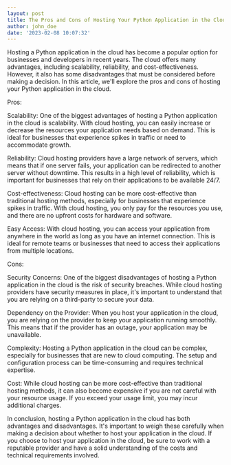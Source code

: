 ```yaml
---
layout: post
title: The Pros and Cons of Hosting Your Python Application in the Cloud
author: john_doe
date: '2023-02-08 10:07:32'
---
```

Hosting a Python application in the cloud has become a popular option for businesses and developers in recent years. The cloud offers many advantages, including scalability, reliability, and cost-effectiveness. However, it also has some disadvantages that must be considered before making a decision. In this article, we'll explore the pros and cons of hosting your Python application in the cloud.

Pros:

Scalability: One of the biggest advantages of hosting a Python application in the cloud is scalability. With cloud hosting, you can easily increase or decrease the resources your application needs based on demand. This is ideal for businesses that experience spikes in traffic or need to accommodate growth.

Reliability: Cloud hosting providers have a large network of servers, which means that if one server fails, your application can be redirected to another server without downtime. This results in a high level of reliability, which is important for businesses that rely on their applications to be available 24/7.

Cost-effectiveness: Cloud hosting can be more cost-effective than traditional hosting methods, especially for businesses that experience spikes in traffic. With cloud hosting, you only pay for the resources you use, and there are no upfront costs for hardware and software.

Easy Access: With cloud hosting, you can access your application from anywhere in the world as long as you have an internet connection. This is ideal for remote teams or businesses that need to access their applications from multiple locations.

Cons:

Security Concerns: One of the biggest disadvantages of hosting a Python application in the cloud is the risk of security breaches. While cloud hosting providers have security measures in place, it's important to understand that you are relying on a third-party to secure your data.

Dependency on the Provider: When you host your application in the cloud, you are relying on the provider to keep your application running smoothly. This means that if the provider has an outage, your application may be unavailable.

Complexity: Hosting a Python application in the cloud can be complex, especially for businesses that are new to cloud computing. The setup and configuration process can be time-consuming and requires technical expertise.

Cost: While cloud hosting can be more cost-effective than traditional hosting methods, it can also become expensive if you are not careful with your resource usage. If you exceed your usage limit, you may incur additional charges.

In conclusion, hosting a Python application in the cloud has both advantages and disadvantages. It's important to weigh these carefully when making a decision about whether to host your application in the cloud. If you choose to host your application in the cloud, be sure to work with a reputable provider and have a solid understanding of the costs and technical requirements involved.
